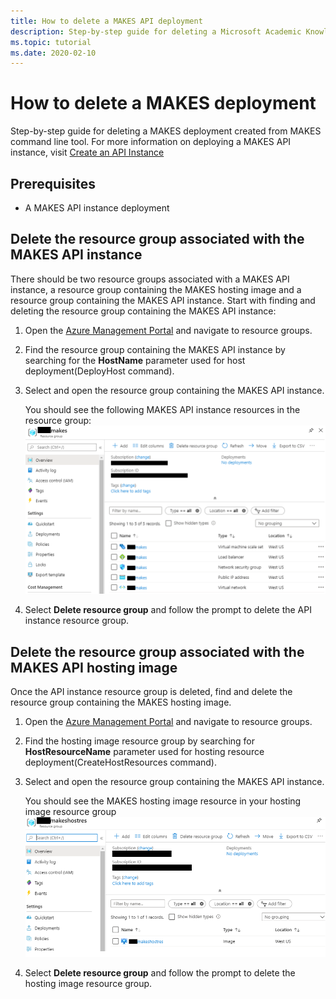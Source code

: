 ```yaml
---
title: How to delete a MAKES API deployment
description: Step-by-step guide for deleting a Microsoft Academic Knowledge Exploration Service(MAKES) deployment using azure portal.
ms.topic: tutorial
ms.date: 2020-02-10
---
```


# How to delete a MAKES deployment

 Step-by-step guide for deleting a MAKES deployment created from MAKES command line tool. For more information on deploying a MAKES API instance, visit [Create an API Instance](get-started-create-api-instances.md)

## Prerequisites

- A MAKES API instance deployment

## Delete the resource group associated with the MAKES API instance

There should be two resource groups associated with a MAKES API instance, a resource group containing the MAKES hosting image and a resource group containing the MAKES API instance. Start with finding and deleting the resource group containing the MAKES API instance:

1. Open the [Azure Management Portal](https://portal.azure.com) and navigate to resource groups.

1. Find the resource group containing the MAKES API instance by searching for the **HostName** parameter used for host deployment(DeployHost command).  

1. Select and open the resource group containing the MAKES API instance.

    You should see the following MAKES API instance resources in the resource group:
    ![makes deployment resources](media/makes-deployment-resources.png)

1. Select **Delete resource group** and follow the prompt to delete the API instance resource group.

## Delete the resource group associated with the MAKES API hosting image

Once the API instance resource group is deleted, find and delete the resource group containing the MAKES hosting image.

1. Open the [Azure Management Portal](https://portal.azure.com) and navigate to resource groups.

1. Find the hosting image resource group by searching for **HostResourceName** parameter used for hosting resource deployment(CreateHostResources command).  

1. Select and open the resource group containing the MAKES API instance.

    You should see the MAKES hosting image resource in your hosting image resource group
    ![makes hosting resources](media/makes-hosting-resources.png)

1. Select **Delete resource group** and follow the prompt to delete the hosting image resource group.  
